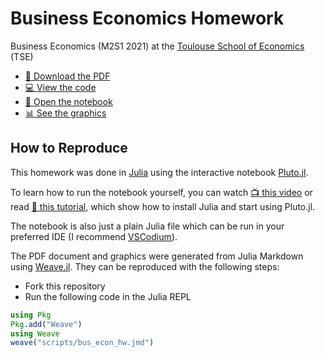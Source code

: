 # Business Economics Homework

Business Economics (M2S1 2021) at the [Toulouse School of Economics](https://tse-fr.eu/) (TSE)

- [:file_folder: Download the PDF](https://github.com/masonrhayes/business_econ/raw/master/submission/bus_econ_hw.pdf)
- [:computer: View the code](scripts/bus_econ_hw.jl)
- [:notebook: Open the notebook](https://masonrhayes.keybase.pub/projects/bus_econ_hw.jl.html)
- [:bar_chart: See the graphics](graphics/)

## How to Reproduce

This homework was done in [Julia](https://julialang.org) using the interactive notebook [Pluto.jl](https://github.com/fonsp/Pluto.jl).

To learn how to run the notebook yourself, you can watch [:tv: this video](https://www.youtube.com/watch?v=OOjKEgbt8AI) or read [:blue_book: this tutorial](https://computationalthinking.mit.edu/Fall20/installation/), which show how to install Julia and start using Pluto.jl.

The notebook is also just a plain Julia file which can be run in your preferred IDE (I recommend [VSCodium](https://vscodium.com/)).

The PDF document and graphics were generated from Julia Markdown using [Weave.jl](http://weavejl.mpastell.com/stable/). They can be reproduced with the following steps:

- Fork this repository
- Run the following code in the Julia REPL

```julia
using Pkg
Pkg.add("Weave")
using Weave
weave("scripts/bus_econ_hw.jmd")
```
